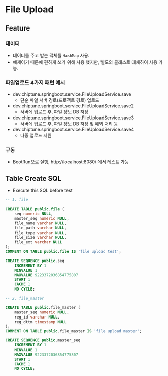 # File Upload

## Feature

### 데이터
- 데이터를 주고 받는 객체를 `HashMap` 사용.
-  예제이기 때문에 편하게 쓰기 위해 사용 했지만, 별도의 클래스로 대체하여 사용 가능.

### 파일업로드 4가지 패턴 예시
  - dev.chiptune.springboot.service.FileUploadService.save
    - 단순 파일 서버 경로(프로젝트 경로) 업로드
  - dev.chiptune.springboot.service.FileUploadService.save2
    - 서버에 업로드 후, 파일 정보 DB 저장
  - dev.chiptune.springboot.service.FileUploadService.save3
    - 서버에 업로드 후, 파일 정보 DB 저장 및 예외 처리 등
  - dev.chiptune.springboot.service.FileUploadService.save4
    - 다중 업로드 지원

### 구동
- BootRun으로 실행, http://localhost:8080/ 에서 테스트 가능

## Table Create SQL

- Execute this SQL before test

```sql
-- 1. file

CREATE TABLE public.file (
	seq numeric NULL,
	master_seq numeric NULL,
	file_name varchar NULL,
	file_path varchar NULL,
	file_type varchar NULL,
	file_size varchar NULL,
	file_ext varchar NULL
);
COMMENT ON TABLE public.file IS 'file upload test';

CREATE SEQUENCE public.seq
	INCREMENT BY 1
	MINVALUE 1
	MAXVALUE 9223372036854775807
	START 1
	CACHE 1
	NO CYCLE;

-- 2. file_master

CREATE TABLE public.file_master (
	master_seq numeric NULL,
	reg_id varchar NULL,
	reg_dttm timestamp NULL
);
COMMENT ON TABLE public.file_master IS 'file upload master';

CREATE SEQUENCE public.master_seq
	INCREMENT BY 1
	MINVALUE 1
	MAXVALUE 9223372036854775807
	START 1
	CACHE 1
	NO CYCLE;

```
